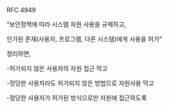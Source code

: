 RFC 4949

“보안정책에 따라 시스템 자원 사용을 규제하고,

인가된 존재(사용자, 프로그램, 다른 시스템)에게 사용을 허가”

정리하면,

-허가되지 않은 사용자의 자원 접근 막고

-정당한 사용자라도 허가되지 않은 방법으로 자원사용 막고

-정당한 사용자가 허가된 방식으로만 자원에 접근하도록